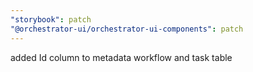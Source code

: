 ```yaml
---
"storybook": patch
"@orchestrator-ui/orchestrator-ui-components": patch
---
```


added Id column to metadata workflow and task table
